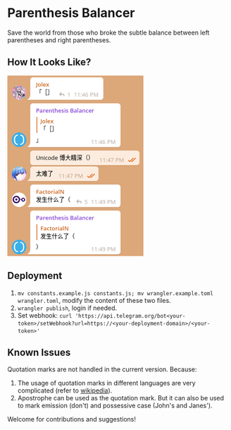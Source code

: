# Parenthesis Balancer

Save the world from those who broke the subtle balance between left parentheses and right parentheses.

## How It Looks Like?

![Usage example](assets/example.png)

## Deployment

1. `mv constants.example.js constants.js; mv wrangler.example.toml wrangler.toml`, modify the content of these two files. 
2. `wrangler publish`, login if needed. 
3. Set webhook: `curl 'https://api.telegram.org/bot<your-token>/setWebhook?url=https://<your-deployment-domain>/<your-token>'`

## Known Issues

Quotation marks are not handled in the current version. Because:

1. The usage of quotation marks in different languages are very complicated (refer to [wikipedia](https://en.wikipedia.org/wiki/Quotation_mark)). 
2. Apostrophe can be used as the quotation mark. But it can also be used to mark emission (don't) and possessive case (John's and Janes'). 

Welcome for contributions and suggestions!
